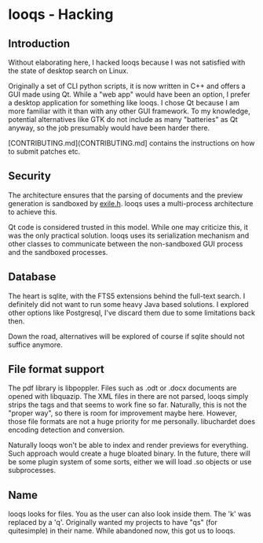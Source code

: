 # looqs - Hacking

## Introduction
Without elaborating here, I hacked looqs because I was not satisfied with the state of desktop search on Linux.

Originally a set of CLI python  scripts, it is now written in C++ and offers a GUI made using Qt. While a "web app" would have been an option, I prefer a desktop application for something like looqs. I chose Qt because I am more familiar with it than with any other GUI framework. To my knowledge, potential alternatives like GTK do not include as many "batteries" as Qt anyway, so the job presumably would have been harder there.

[CONTRIBUTING.md](CONTRIBUTING.md] contains the instructions on how to submit patches etc.

## Security
The architecture ensures that the parsing of documents and the preview generation is sandboxed by [exile.h](https://github.com/quitesimpleorg/exile.h). looqs uses a multi-process architecture to achieve this. 

Qt code is considered trusted in this model. While one may criticize this, it was the only practical solution. looqs uses its serialization mechanism and other classes to communicate between the non-sandboxed GUI process and the sandboxed processes. 

## Database
The heart is sqlite, with the FTS5 extensions behind the full-text search. I definitely did not
want to run some heavy Java based solutions. I explored other options like Postgresql, I've discard them due to some limitations back then.

Down the road, alternatives will be explored of course if sqlite should not suffice anymore.

## File format support
The pdf library is libpoppler. Files such as .odt or .docx documents are opened with libquazip. The XML files in there are not parsed,
looqs simply strips the tags and that seems to work fine so far. Naturally, this is not the "proper way", so there is room for improvement maybe here. However, those file formats are not a huge priority for me personally. libuchardet does encoding detection and conversion. 

Naturally looqs won't be able to index and render previews for everything. Such approach would create a huge bloated binary. In the future, there will be some plugin system of some sorts, either we will load .so objects or use subprocesses. 

## Name
looqs looks for files. You as the user can also look inside them. The 'k' was replaced by a 'q'. Originally wanted my projects to have "qs" (for quitesimple) in their name. While abandoned now, this got us to looqs.



